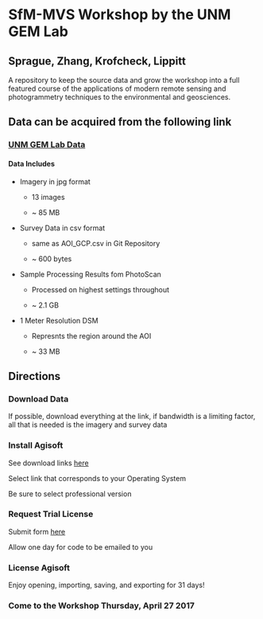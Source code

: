 # SfM-MVS Workshop by the UNM GEM Lab
## Sprague, Zhang, Krofcheck,  Lippitt

A repository to keep the source data and grow the workshop into a full featured course of the applications of modern remote sensing and photogrammetry techniques to the environmental and geosciences. 


## Data can be acquired from the following link
### [UNM GEM Lab Data](https://unmm-my.sharepoint.com/personal/jessesprague_unm_edu/_layouts/15/guestaccess.aspx?folderid=0e0d891c4265f4535b311843674d8b83b&authkey=AQlMNzr_S3kyFPANb9vJxWg)

#### Data Includes

  * Imagery in jpg format 
  
    * 13 images
    
    * ~ 85 MB
    
  * Survey Data in csv format 
  
    * same as AOI_GCP.csv in Git Repository
    
    * ~ 600 bytes
    
  * Sample Processing Results fom PhotoScan
  
    * Processed on highest settings throughout
    
    * ~ 2.1 GB
    
  * 1 Meter Resolution DSM
  
    * Represnts the region around the AOI
   
    * ~ 33 MB
  

## Directions

### Download Data 

If possible, download everything at the link, if bandwidth is a limiting factor, all that is needed is the imagery and survey data

### Install Agisoft

See download links [here](http://www.agisoft.com/downloads/installer/) 

Select link that corresponds to your Operating System

Be sure to select professional version

### Request Trial License 

Submit form [here](http://www.agisoft.com/downloads/request-trial/)

Allow one day for code to be emailed to you

### License Agisoft

Enjoy opening, importing, saving, and exporting for 31 days!

### Come to the Workshop Thursday, April 27 2017

